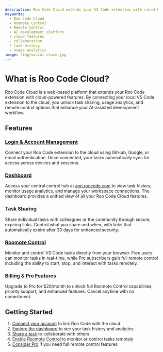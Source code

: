 ```yaml
---
description: Roo Code Cloud extends your VS Code extension with cloud-based task syncing, sharing, usage analytics, and remote control capabilities.
keywords:
  - Roo Code Cloud
  - Roomote Control
  - Remote Control
  - AI development platform
  - cloud features
  - collaboration
  - task history
  - usage analytics
image: /img/social-share.jpg
---
```


# What is Roo Code Cloud?

Roo Code Cloud is a web-based platform that extends your Roo Code extension with cloud-powered features. By connecting your local VS Code extension to the cloud, you unlock task sharing, usage analytics, and remote control options that enhance your AI-assisted development workflow.

## Features

### [Login & Account Management](/roo-code-cloud/login)
Connect your Roo Code extension to the cloud using GitHub, Google, or email authentication. Once connected, your tasks automatically sync for access across devices and sessions.

### [Dashboard](/roo-code-cloud/dashboard)
Access your central control hub at [app.roocode.com](https://app.roocode.com/) to view task history, monitor usage analytics, and manage your workspace connections. The dashboard provides a unified view of all your Roo Code Cloud features.

### [Task Sharing](/roo-code-cloud/task-sharing)
Share individual tasks with colleagues or the community through secure, expiring links. Control what you share and when, with links that automatically expire after 30 days for enhanced security.

### [Roomote Control](/roo-code-cloud/roomote-control)
Monitor and control VS Code tasks directly from your browser. Free users can monitor tasks in real-time, while Pro subscribers gain full remote control including the ability to start, stop, and interact with tasks remotely.

### [Billing & Pro Features](/roo-code-cloud/billing-subscriptions)
Upgrade to Pro for $20/month to unlock full Roomote Control capabilities, priority support, and enhanced features. Cancel anytime with no commitment.

## Getting Started

1. [Connect your account](/roo-code-cloud/login) to link Roo Code with the cloud
2. [Explore the dashboard](/roo-code-cloud/dashboard) to see your task history and analytics
3. [Share a task](/roo-code-cloud/task-sharing) to collaborate with others
4. [Enable Roomote Control](/roo-code-cloud/roomote-control) to monitor or control tasks remotely
5. [Consider Pro](/roo-code-cloud/billing-subscriptions) if you need full remote control features